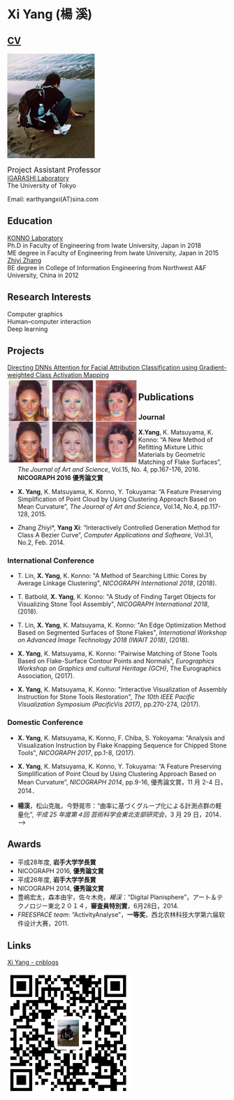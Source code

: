 # Xi Yang (楊 溪)

## [CV](https://github.com/KeepThinkingYX/Xi-Yang/raw/master/cv.pdf  " ")

![image](https://github.com/KeepThinkingYX/Xi-Yang/raw/master/XiYang.JPG)

<big>Project Assistant Professor</big>  
[IGARASHI Laboratory](http://www-ui.is.s.u-tokyo.ac.jp/)  
The University of Tokyo   

Email: earthyangxi(AT)sina.com  

## Education

[KONNO Laboratory](http://gmhost.lk.cis.iwate-u.ac.jp/index.html)  
Ph.D in Faculty of Engineering from Iwate University, Japan in 2018  
ME degree in Faculty of Engineering from Iwate University, Japan in 2015  
[Zhiyi Zhang](http://cie.nwsuaf.edu.cn/szdw/js/2008118167/index.htm)  
BE degree in College of Information Engineering from Northwest A&F University, China in 2012  

## Research Interests

Computer graphics  
Human–computer interaction  
Deep learning  

## Projects

[Directing DNNs Attention for Facial Attribution Classification using Gradient-weighted Class Activation Mapping](https://htmlpreview.github.io/?https://github.com/KeepThinkingYX/Xi-Yang/blob/master/cvprw2019/pub.html)  
<img src="cvprw2019/image.png" alt="image" align="left" width="300"/>

## Publications

### Journal

- **X.Yang**, K. Matsuyama, K. Konno: “A New Method of Refitting Mixture Lithic Materials by Geometric Matching of Flake Surfaces”, *The Journal of Art and Science*, Vol.15, No. 4, pp.167-176, 2016. **NICOGRAPH 2016 優秀論文賞**

- **X. Yang**, K. Matsuyama, K. Konno, Y. Tokuyama: “A Feature Preserving Simplification of Point Cloud by Using Clustering Approach Based on Mean Curvature”, *The Journal of Art and Science*, Vol.14, No.4, pp.117-128, 2015.

- Zhang Zhiyi\*, **Yang Xi**: “Interactively Controlled Generation Method for Class A Bezier Curve”, *Computer Applications and Software*, Vol.31, No.2, Feb. 2014.

### International Conference

- T. Lin, **X. Yang**, K. Konno: "A Method of Searching Lithic Cores by Average Linkage Clustering", *NICOGRAPH International 2018*, (2018).

- T. Batbold, **X. Yang**, K. Konno: "A Study of Finding Target Objects for Visualizing Stone Tool
Assembly", *NICOGRAPH International 2018*, (2018).

- T. Lin, **X. Yang**, K. Matsuyama, K. Konno: "An Edge Optimization Method Based on
Segmented Surfaces of Stone Flakes", *International Workshop on Advanced Image Technology
2018 (IWAIT 2018)*, (2018).

- **X. Yang**, K. Matsuyama, K. Konno: "Pairwise Matching of Stone Tools Based on Flake-Surface
Contour Points and Normals", *Eurographics Workshop on Graphics and cultural Heritage (GCH)*,
The Eurographics Association, (2017).

- **X. Yang**, K. Matsuyama, K. Konno: "Interactive Visualization of Assembly Instruction for Stone Tools Restoration", *The 10th IEEE Pacific Visualization Symposium (PacificVis 2017)*, pp.270-274, (2017).

### Domestic Conference

- **X. Yang**, K. Matsuyama, K. Konno, F. Chiba, S. Yokoyama: "Analysis and Visualization
Instruction by Flake Knapping Sequence for Chipped Stone Tools", *NICOGRAPH 2017*,
pp.1-8, (2017).

- **X. Yang**, K. Matsuyama, K. Konno, Y. Tokuyama: “A Feature Preserving Simplification of Point Cloud by Using Clustering Approach Based on Mean Curvature”, *NICOGRAPH 2014*, pp.9-16, 優秀論文賞，11 月 2-4 日，2014．

- **楊渓**，松山克胤，今野晃市：“曲率に基づくグループ化による計測点群の軽量化”, *平成 25 年度第４回 芸術科学会東北支部研究会*，3 月 29 日，2014．
-->
## Awards

- 平成28年度, **岩手大学学長賞**
- NICOGRAPH 2016, **優秀論文賞**
- 平成26年度, **岩手大学学長賞**
- NICOGRAPH 2014, **優秀論文賞**
- 豊嶋宏太，森本由宇，佐々木尭，*楊渓*：“Digital Planisphere”，アート＆テクノロジー東北２０１４，**審査員特別賞**，6月28日，2014.
- *FREESPACE team*: “ActivityAnalyse”，**一等奖**，西北农林科技大学第六届软件设计大赛，2011.

## Links

[Xi Yang - cnblogs](http://www.cnblogs.com/yangxi/)  

![image](https://github.com/KeepThinkingYX/Xi-Yang/raw/master/1487158882.png)

